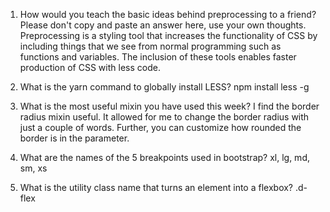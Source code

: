 <!-- Answers to the Self Study Questions go here -->

1. How would you teach the basic ideas behind preprocessing to a friend?  Please don't copy and paste an answer here, use your own thoughts.
Preprocessing is a styling tool that increases the functionality of CSS by including things that we see from normal programming such as functions and variables. The inclusion of these tools enables faster production of CSS with less code.

2. What is the yarn command to globally install LESS?
npm install less -g

3. What is the most useful mixin you have used this week?
I find the border radius mixin useful. It allowed for me to change the border radius with just a couple of words. Further, you can customize how rounded the border is in the parameter.

4. What are the names of the 5 breakpoints used in bootstrap?
xl, lg, md, sm, xs

5. What is the utility class name that turns an element into a flexbox?
.d-flex
